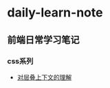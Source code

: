 # daily-learn-note
## 前端日常学习笔记
### css系列
- [对层叠上下文的理解](https://github.com/2839855598/daily-learn-note/blob/master/css/%E5%AF%B9%E5%B1%82%E5%8F%A0%E4%B8%8A%E4%B8%8B%E6%96%87%E7%9A%84%E7%90%86%E8%A7%A3.md)
